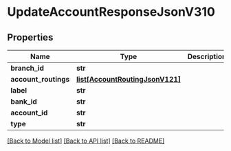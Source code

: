 # UpdateAccountResponseJsonV310

## Properties
Name | Type | Description | Notes
------------ | ------------- | ------------- | -------------
**branch_id** | **str** |  | 
**account_routings** | [**list[AccountRoutingJsonV121]**](AccountRoutingJsonV121.md) |  | 
**label** | **str** |  | 
**bank_id** | **str** |  | 
**account_id** | **str** |  | 
**type** | **str** |  | 

[[Back to Model list]](../README.md#documentation-for-models) [[Back to API list]](../README.md#documentation-for-api-endpoints) [[Back to README]](../README.md)


